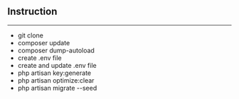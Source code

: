 <h2>Instruction</h2>
<hr>
<ul>
    <li>git clone </li>
    <li>composer update</li>
    <li>composer dump-autoload</li>
    <li>create .env file </li>
    <li>create and update .env file </li>
    <li>php artisan key:generate</li>
    <li>php artisan optimize:clear</li>
    <li>php artisan migrate --seed</li>
</ul>

